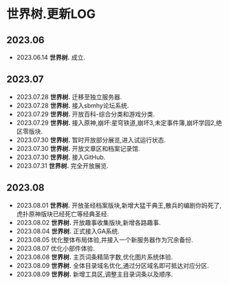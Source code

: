 # 世界树.更新LOG
## 2023.06
+ 2023.06.14 **世界树.** 成立.

## 2023.07
+ 2023.07.28 **世界树.** 迁移至独立服务器.
+ 2023.07.28 **世界树.** 接入sbmhy论坛系统.
+ 2023.07.29 **世界树.** 开放百科-综合分类和游戏分类.
+ 2023.07.29 **世界树.** 接入原神,崩坏:星穹铁道,崩坏3,未定事件簿,崩坏学园2,绝区零版块.
+ 2023.07.30 **世界树.** 暂时开放部分展览,进入试运行状态.
+ 2023.07.30 **世界树.** 开放文章区和档案记录馆.
+ 2023.07.30 **世界树.** 接入GitHub.
+ 2023.07.31 **世界树.** 完全开放展览.

## 2023.08
+ 2023.08.01 **世界树.** 开放圣经档案版块,新增大猛干典王,散兵的编剧你妈死了,虎扑原神版块已经死亡等经典圣经.
+ 2023.08.02 **世界树.** 开放趣事收集版块,新增各路趣事.
+ 2023.08.04 **世界树.** 正式接入GA系统.
+ 2023.08.05 优化整体布局体验,并接入一个新服务器作为冗余备份.
+ 2023.08.07 优化小部件体验.
+ 2023.08.08 **世界树.** 主页词条精简字数,优化图片系统体验.
+ 2023.08.09 **世界树.** 全体目录域名优化,通过分区域名即可抵达对应分区.
+ 2023.08.09 **世界树.** 新增工具区,调整主目录词条以及顺序.
